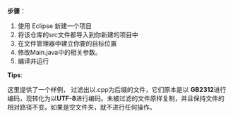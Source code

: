 **步骤**：

1. 使用 Eclipse 新建一个项目
2. 将该仓库的src文件都导入到你新建的项目中
3. 在文件管理器中建立你要的目标位置
4. 修改Main.java中的相关参数。
5. 编译并运行

**Tips**: 

这里提供了一个样例， 过滤出以.cpp为后缀的文件，它们原本是以 **GB2312**进行编码，现转化为以**UTF-8**进行编码。未被过滤的文件原样复制，并且保持文件的相对路径不变。如果是空文件夹，就不进行任何操作。